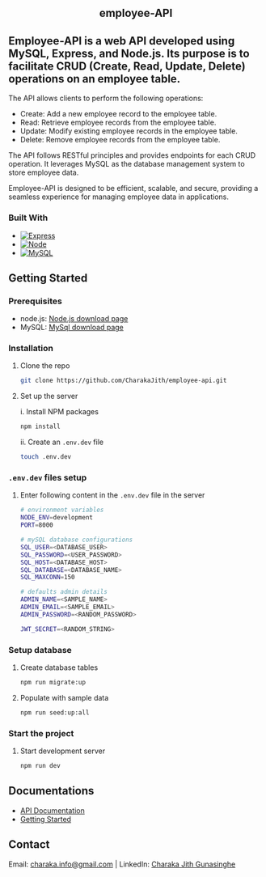 <div align="center">
  <h2 ="center">employee-API</h2>
</div>

## Employee-API is a web API developed using MySQL, Express, and Node.js. Its purpose is to facilitate CRUD (Create, Read, Update, Delete) operations on an employee table.

The API allows clients to perform the following operations:

- Create: Add a new employee record to the employee table.
- Read: Retrieve employee records from the employee table.
- Update: Modify existing employee records in the employee table.
- Delete: Remove employee records from the employee table.

The API follows RESTful principles and provides endpoints for each CRUD operation. It leverages MySQL as the database management system to store employee data.

Employee-API is designed to be efficient, scalable, and secure, providing a seamless experience for managing employee data in applications.

### Built With
- [![Express][Express.js]][Express.js-url]
- [![Node][Node.js]][Node-url]
- [![MySQL][mysql]][mysql-url]

## Getting Started

### Prerequisites

- node.js: [Node.js download page](https://nodejs.org/en/download)
- MySQL: [MySql download page](https://dev.mysql.com/downloads/)

### Installation

1. Clone the repo
   ```bash
   git clone https://github.com/CharakaJith/employee-api.git
   ```
2. Set up the server
   
    i. Install NPM packages
   ```bash
   npm install
   ```   
   ii. Create an `.env.dev` file
   ```bash
   touch .env.dev
   ```

### `.env.dev` files setup

1. Enter following content in the `.env.dev` file in the server
    ```bash
   # environment variables
    NODE_ENV=development
    PORT=8000

    # mySQL database configurations
    SQL_USER=<DATABASE_USER>
    SQL_PASSWORD=<USER_PASSWORD>
    SQL_HOST=<DATABASE_HOST>
    SQL_DATABASE=<DATABASE_NAME>
    SQL_MAXCONN=150

    # defaults admin details
    ADMIN_NAME=<SAMPLE_NAME>
    ADMIN_EMAIL=<SAMPLE_EMAIL>
    ADMIN_PASSWORD=<RANDOM_PASSWORD>

    JWT_SECRET=<RANDOM_STRING>
   ```

### Setup database

1. Create database tables
   ```bash
   npm run migrate:up
   ```
2. Populate with sample data
    ```bash
   npm run seed:up:all
   ```

### Start the project

1. Start development server
   ```bash
   npm run dev
   ```

## Documentations

- <a href="https://jith420.atlassian.net/l/cp/f5G0TvyW" target="_blank">API Documentation</a>
- <a href="https://jith420.atlassian.net/l/cp/XuHvyqa7" target="_blank">Getting Started</a>


## Contact
Email: [charaka.info@gmail.com](mailto:charaka.info@gmail.com) | LinkedIn: [Charaka Jith Gunasinghe](https://www.linkedin.com/in/charaka-gunasinghe-6742861b9/)

<!-- MARKDOWN LINKS & IMAGES -->
[Node.js]: https://img.shields.io/badge/Node.js-12A952?style=for-the-badge&logo=node.js&logoColor=white
[Node-url]: https://nodejs.org/en
[Express.js]: https://img.shields.io/badge/Express.js-000000?style=for-the-badge&logo=express&logoColor=white
[Express.js-url]: https://expressjs.com/
[mysql]: https://img.shields.io/badge/MySQL-4479A1?style=for-the-badge&logo=mysql&logoColor=white
[mysql-url]: https://dev.mysql.com/
